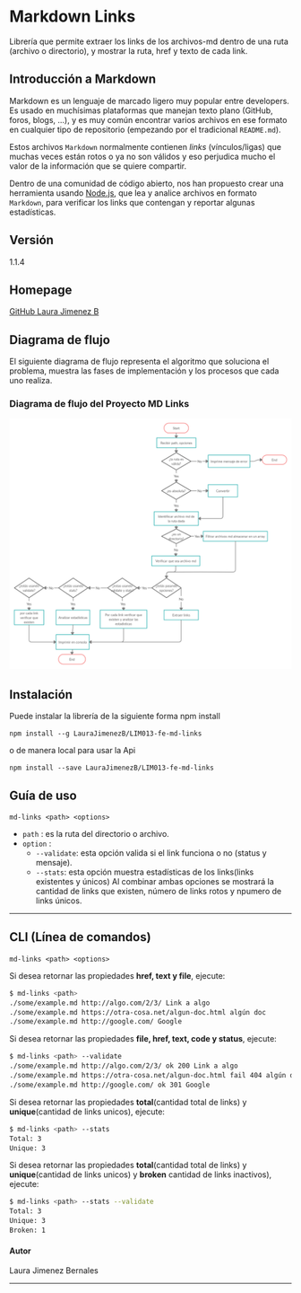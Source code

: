 # Markdown Links

Librería que permite extraer los links de los archivos-md dentro de una ruta (archivo o directorio), y mostrar la ruta, href y texto de cada link.

## Introducción a Markdown

Markdown es un lenguaje de marcado ligero muy popular entre developers. Es usado en muchísimas plataformas que manejan texto plano (GitHub, foros, blogs, ...), y es muy común encontrar varios archivos en ese formato en cualquier tipo de repositorio (empezando por el tradicional `README.md`).

Estos archivos `Markdown` normalmente contienen _links_ (vínculos/ligas) que muchas veces están rotos o ya no son válidos y eso perjudica mucho el valor de la información que se quiere compartir.

Dentro de una comunidad de código abierto, nos han propuesto crear una herramienta usando [Node.js](https://nodejs.org/), que lea y analice archivos en formato `Markdown`, para verificar los links que contengan y reportar algunas estadísticas.

## Versión
1.1.4

## Homepage

[GitHub Laura Jimenez B](https://github.com/LauraJimenezB)

## Diagrama de flujo

El siguiente diagrama de flujo representa el algoritmo que soluciona el problema, muestra las fases de implementación y los procesos que cada uno realiza.
 
### Diagrama de flujo del Proyecto MD Links
![](./flujo-links.jpg)

## Instalación

 Puede instalar la librería de la siguiente forma npm install
 ```
 npm install --g LauraJimenezB/LIM013-fe-md-links
 ```
 o de manera local para usar la Api 
 ```
 npm install --save LauraJimenezB/LIM013-fe-md-links
 ```

## Guía de uso
 ```
md-links <path> <options>
 ```
- `path` : es la ruta del directorio o archivo.
- `option` :
  - `--validate`: esta opción valida si el link funciona o no (status y mensaje).
  - `--stats`: esta opción muestra estadísticas de los links(links existentes y únicos)
Al combinar ambas opciones se mostrará la cantidad de links que existen, número de links rotos y  npumero de links únicos.
****


## CLI (Línea de comandos)
 ```
md-links <path> <options>
 ```
Si desea retornar las propiedades **href, text y file**, ejecute: 

```sh
$ md-links <path> 
./some/example.md http://algo.com/2/3/ Link a algo
./some/example.md https://otra-cosa.net/algun-doc.html algún doc
./some/example.md http://google.com/ Google
```


Si desea retornar las propiedades **file, href, text, code y status**, ejecute:

```sh
$ md-links <path> --validate
./some/example.md http://algo.com/2/3/ ok 200 Link a algo
./some/example.md https://otra-cosa.net/algun-doc.html fail 404 algún doc
./some/example.md http://google.com/ ok 301 Google
```


Si desea retornar las propiedades **total**(cantidad total de links) y **unique**(cantidad de links unicos), ejecute:

```sh
$ md-links <path> --stats
Total: 3
Unique: 3
```

Si desea retornar las propiedades **total**(cantidad total de links) y **unique**(cantidad de links unicos) y **broken** cantidad de links inactivos), ejecute:

```sh
$ md-links <path> --stats --validate
Total: 3
Unique: 3
Broken: 1
```

#### Autor
Laura Jimenez Bernales
****
